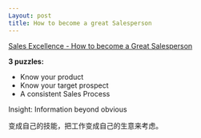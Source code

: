 ```yaml
---
Layout: post
title: How to become a great Salesperson
---
```




[Sales Excellence - How to become a Great Salesperson](https://www.youtube.com/watch?v=Tl6yL4wucqk)

**3 puzzles:**

- Know your product
- Know your target prospect
- A consistent Sales Process

Insight: Information beyond obvious

变成自己的技能，把工作变成自己的生意来考虑。





